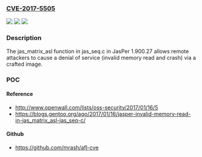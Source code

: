 ### [CVE-2017-5505](https://cve.mitre.org/cgi-bin/cvename.cgi?name=CVE-2017-5505)
![](https://img.shields.io/static/v1?label=Product&message=n%2Fa&color=blue)
![](https://img.shields.io/static/v1?label=Version&message=n%2Fa&color=blue)
![](https://img.shields.io/static/v1?label=Vulnerability&message=n%2Fa&color=brighgreen)

### Description

The jas_matrix_asl function in jas_seq.c in JasPer 1.900.27 allows remote attackers to cause a denial of service (invalid memory read and crash) via a crafted image.

### POC

#### Reference
- http://www.openwall.com/lists/oss-security/2017/01/16/5
- https://blogs.gentoo.org/ago/2017/01/16/jasper-invalid-memory-read-in-jas_matrix_asl-jas_seq-c/

#### Github
- https://github.com/mrash/afl-cve

